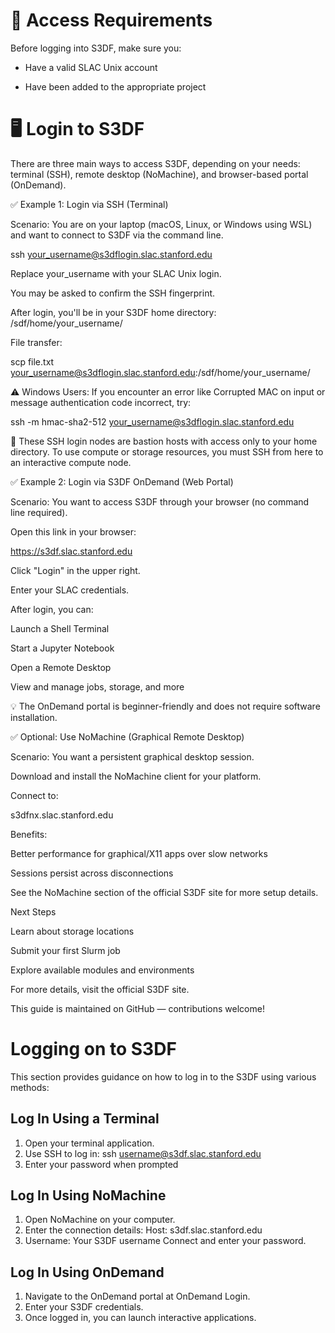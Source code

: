 
# 🔑 Access Requirements

Before logging into S3DF, make sure you:

- Have a valid SLAC Unix account

- Have been added to the appropriate project

# 🖥️ Login to S3DF

There are three main ways to access S3DF, depending on your needs: terminal (SSH), remote desktop (NoMachine), and browser-based portal (OnDemand).

✅ Example 1: Login via SSH (Terminal)

Scenario: You are on your laptop (macOS, Linux, or Windows using WSL) and want to connect to S3DF via the command line.

ssh your_username@s3dflogin.slac.stanford.edu

Replace your_username with your SLAC Unix login.

You may be asked to confirm the SSH fingerprint.

After login, you'll be in your S3DF home directory: /sdf/home/your_username/

File transfer:

scp file.txt your_username@s3dflogin.slac.stanford.edu:/sdf/home/your_username/

⚠️ Windows Users: If you encounter an error like Corrupted MAC on input or message authentication code incorrect, try:

ssh -m hmac-sha2-512 your_username@s3dflogin.slac.stanford.edu

🔄 These SSH login nodes are bastion hosts with access only to your home directory. To use compute or storage resources, you must SSH from here to an interactive compute node.

✅ Example 2: Login via S3DF OnDemand (Web Portal)

Scenario: You want to access S3DF through your browser (no command line required).

Open this link in your browser:

https://s3df.slac.stanford.edu

Click "Login" in the upper right.

Enter your SLAC credentials.

After login, you can:

Launch a Shell Terminal

Start a Jupyter Notebook

Open a Remote Desktop

View and manage jobs, storage, and more

💡 The OnDemand portal is beginner-friendly and does not require software installation.

✅ Optional: Use NoMachine (Graphical Remote Desktop)

Scenario: You want a persistent graphical desktop session.

Download and install the NoMachine client for your platform.

Connect to:

s3dfnx.slac.stanford.edu

Benefits:

Better performance for graphical/X11 apps over slow networks

Sessions persist across disconnections

See the NoMachine section of the official S3DF site for more setup details.

Next Steps

Learn about storage locations

Submit your first Slurm job

Explore available modules and environments

For more details, visit the official S3DF site.

This guide is maintained on GitHub — contributions welcome!


# Logging on to S3DF

This section provides guidance on how to log in to the S3DF using various methods:

## Log In Using a Terminal
1. Open your terminal application.
2. Use SSH to log in:
   ssh username@s3df.slac.stanford.edu
3. Enter your password when prompted
 
## Log In Using NoMachine
1. Open NoMachine on your computer.
2. Enter the connection details:
   Host: s3df.slac.stanford.edu
3. Username: Your S3DF username
Connect and enter your password.

## Log In Using OnDemand
1. Navigate to the OnDemand portal at OnDemand Login.
2. Enter your S3DF credentials.
3. Once logged in, you can launch interactive applications.
